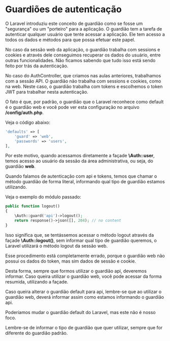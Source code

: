 # Guardiões de autenticação

O Laravel introduziu este conceito de guardião como se fosse um "segurança" ou um "porteiro" para a aplicação. O guardião tem a tarefa de autenticar qualquer usuário que tente acessar a aplicação. Ele tem acesso a todos os dados e métodos para que possa efetuar este papel.

No caso da sessão web da aplicação, o guardião trabalha com sessions e cookies e através dele conseguimos recuperar os dados do usuário, entre outras funcionalidades. Não ficamos sabendo que tudo isso está sendo feito por trás da autenticação.

No caso do AuthController, que criamos nas aulas anteriores, trabalhamos com a sessão API. O guardião não trabalha com sessions e cookies, como na web. Neste caso, o guardião trabalha com tokens e escolhemos o token JWT para trabalhar nesta autenticação.

O fato é que, por padrão, o guardião que o Laravel reconhece como default é o guardião web e você pode ver esta configuração no arquivo **/config/auth.php**. 

Veja o código abaixo:

```php
'defaults' => [
    'guard' => 'web',
    'passwords' => 'users',
],
```

Por este motivo, quando acessamos diretamente a façade **\Auth::user**, temos acesso ao usuário da sessão da área administrativa, ou seja, do guardião **web**.

Quando falamos de autenticação com api e tokens, temos que chamar o método guardião de forma literal, informando qual tipo de guardião estamos utilizando. 

Veja o exemplo do módulo passado:

```php
public function logout()
{
    \Auth::guard('api')->logout();
    return response()->json([], 204); // no content
}
```

Isso significa que, se tentássemos acessar o método logout através da façade **\Auth::logout()**, sem informar qual tipo de guardião queremos, o Laravel utilizará o método logout da sessão web.

Esse procedimento está completamente errado, porque o guardião web não possui os dados do token, mas sim dados de sessão e cookie.

Desta forma, sempre que formos utilizar o guardião api, deveremos informar. Caso queira utilizar o guardião web, você pode acessar da forma resumida, utilizando a façade.

Caso queira alterar o guardião default para api, lembre-se que ao utilizar o guardião web, deverá informar assim como estamos informando o guardião api.

Poderíamos mudar o guardião default do Laravel, mas este não é nosso foco.

Lembre-se de informar o tipo de guardião que quer utilizar, sempre que for diferente do guardião padrão.
